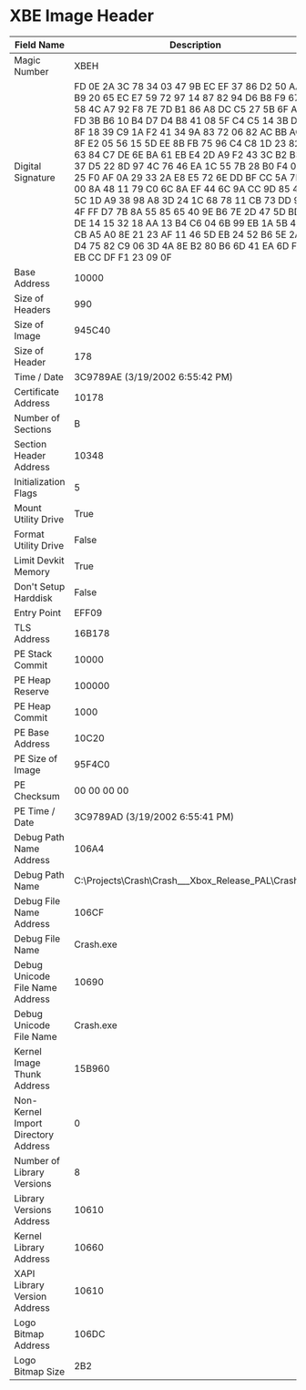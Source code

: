 # XBE Image Header

| Field Name | Description |
|---|---|
| Magic Number | XBEH |
| Digital Signature | FD 0E 2A 3C 78 34 03 47 9B EC EF 37 86 D2 50 AA 8F B9 20 65 EC E7 59 72 97 14 87 82 94 D6 B8 F9 67 CF 58 4C A7 92 F8 7E 7D B1 86 A8 DC C5 27 5B 6F AE FD 3B B6 10 B4 D7 D4 B8 41 08 5F C4 C5 14 3B D2 8F 18 39 C9 1A F2 41 34 9A 83 72 06 82 AC BB AC 54 8F E2 05 56 15 5D EE 8B FB 75 96 C4 C8 1D 23 82 BE 63 84 C7 DE 6E BA 61 EB E4 2D A9 F2 43 3C B2 B3 F9 37 D5 22 8D 97 4C 76 46 EA 1C 55 7B 28 B0 F4 06 B4 25 F0 AF 0A 29 33 2A E8 E5 72 6E DD BF CC 5A 7F D3 00 8A 48 11 79 C0 6C 8A EF 44 6C 9A CC 9D 85 47 5C 1D A9 38 98 A8 3D 24 1C 68 78 11 CB 73 DD 93 4F FF D7 7B 8A 55 85 65 40 9E B6 7E 2D 47 5D BD 1D DE 14 15 32 18 AA 13 B4 C6 04 6B 99 EB 1A 5B 49 CB A5 A0 8E 21 23 AF 11 46 5D EB 24 52 B6 5E 2A 25 D4 75 82 C9 06 3D 4A 8E B2 80 B6 6D 41 EA 6D F2 EB CC DF F1 23 09 0F |
| Base Address | 10000 |
| Size of Headers | 990 |
| Size of Image | 945C40 |
| Size of Header | 178 |
| Time / Date | 3C9789AE (3/19/2002 6:55:42 PM) |
| Certificate Address | 10178 |
| Number of Sections | B |
| Section Header Address | 10348 |
| Initialization Flags | 5 |
| Mount Utility Drive | True |
| Format Utility Drive | False |
| Limit Devkit Memory | True |
| Don't Setup Harddisk | False |
| Entry Point | EFF09 |
| TLS Address | 16B178 |
| PE Stack Commit | 10000 |
| PE Heap Reserve | 100000 |
| PE Heap Commit | 1000 |
| PE Base Address | 10C20 |
| PE Size of Image | 95F4C0 |
| PE Checksum | 00 00 00 00 |
| PE Time / Date | 3C9789AD (3/19/2002 6:55:41 PM) |
| Debug Path Name Address | 106A4 |
| Debug Path Name | C:\Projects\Crash\Crash___Xbox_Release_PAL\Crash.exe |
| Debug File Name Address | 106CF |
| Debug File Name | Crash.exe |
| Debug Unicode File Name Address | 10690 |
| Debug Unicode File Name | Crash.exe |
| Kernel Image Thunk Address | 15B960 |
| Non-Kernel Import Directory Address | 0 |
| Number of Library Versions | 8 |
| Library Versions Address | 10610 |
| Kernel Library Address | 10660 |
| XAPI Library Version Address | 10610 |
| Logo Bitmap Address | 106DC |
| Logo Bitmap Size | 2B2 |
